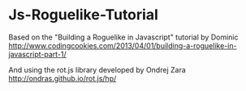 # Js-Roguelike-Tutorial

Based on  the "Building a Roguelike in Javascript" tutorial by Dominic
http://www.codingcookies.com/2013/04/01/building-a-roguelike-in-javascript-part-1/

And using the rot.js library developed by Ondrej Zara
http://ondras.github.io/rot.js/hp/
